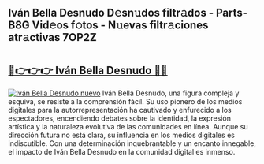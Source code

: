## Iván Bella Desnudo D𝚎sn𝚞dos filtr𝚊dos - Parts-B8G Vid𝚎os f𝚘tos - N𝚞evas filtr𝚊ciones atr𝚊ctivas 7OP2Z

# <h2><a href="http://mb0c4d.tromn.icu/?c=Iv%c3%a1n+Bella+Desnudo">🔗👉👉👉 Iván Bella Desnudo 🔗🔗</a></h2>

[![Iván Bella Desnudo nuevo](https://i.imgur.com/pEAQMta.gif)](http://mb0c4d.tromn.icu/?c=Iv%c3%a1n+Bella+Desnudo)
Iván Bella Desnudo, una figura compleja y esquiva, se resiste a la comprensión fácil. Su uso pionero de los medios digitales para la autorrepresentación ha cautivado y enfurecido a los espectadores, encendiendo debates sobre la identidad, la expresión artística y la naturaleza evolutiva de las comunidades en línea. Aunque su dirección futura no está clara, su influencia en los medios digitales es indiscutible. Con una determinación inquebrantable y un encanto innegable, el impacto de Iván Bella Desnudo en la comunidad digital es inmenso.
